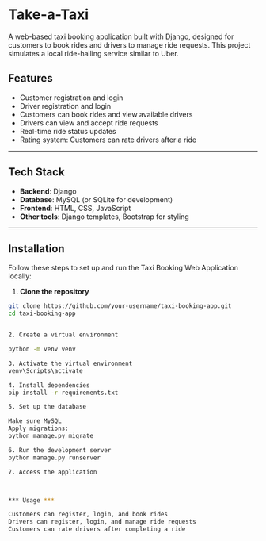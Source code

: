 # Take-a-Taxi
A web-based taxi booking application built with Django, designed for customers to book rides and drivers to manage ride requests. This project simulates a local ride-hailing service similar to Uber.

## Features

- Customer registration and login  
- Driver registration and login  
- Customers can book rides and view available drivers  
- Drivers can view and accept ride requests  
- Real-time ride status updates  
- Rating system: Customers can rate drivers after a ride  

---

## Tech Stack

- **Backend**: Django  
- **Database**: MySQL (or SQLite for development)  
- **Frontend**: HTML, CSS, JavaScript  
- **Other tools**: Django templates, Bootstrap for styling  

---

## Installation

Follow these steps to set up and run the Taxi Booking Web Application locally:

1. **Clone the repository**  

```bash
git clone https://github.com/your-username/taxi-booking-app.git
cd taxi-booking-app


2. Create a virtual environment

python -m venv venv

3. Activate the virtual environment
venv\Scripts\activate

4. Install dependencies
pip install -r requirements.txt

5. Set up the database

Make sure MySQL
Apply migrations:
python manage.py migrate

6. Run the development server
python manage.py runserver

7. Access the application



*** Usage ***

Customers can register, login, and book rides
Drivers can register, login, and manage ride requests
Customers can rate drivers after completing a ride
